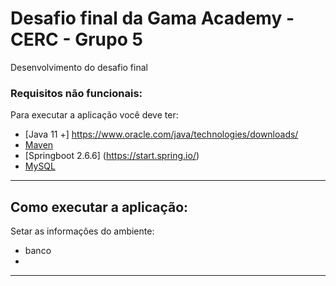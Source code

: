 # Desafio final da Gama Academy - CERC - Grupo 5

Desenvolvimento do desafio final


### Requisitos não funcionais:

Para executar a aplicação você deve ter: 

- [Java 11 +]  https://www.oracle.com/java/technologies/downloads/  
- [Maven](https://maven.apache.org/download.cgi)
- [Springboot 2.6.6] (https://start.spring.io/)
- [MySQL](https://www.mysql.com/)
___

## Como executar a aplicação: 

Setar as informações  do ambiente:

- banco 
- 

____






